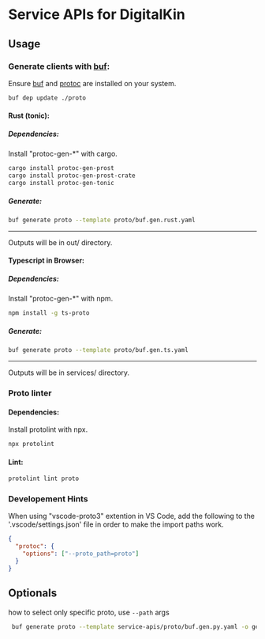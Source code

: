 # Service APIs for DigitalKin

## Usage

### Generate clients with [buf](https://buf.build/):

Ensure [buf](https://buf.build/docs/installation) and [protoc](https://grpc.io/docs/protoc-installation/) are installed on your system.

```sh
buf dep update ./proto
```

#### Rust (tonic):

##### Dependencies:

Install "protoc-gen-\*" with cargo.

```sh
cargo install protoc-gen-prost
cargo install protoc-gen-prost-crate
cargo install protoc-gen-tonic
```

##### Generate:

```sh
buf generate proto --template proto/buf.gen.rust.yaml
```

---

Outputs will be in out/ directory.

#### Typescript in Browser:

##### Dependencies:

Install "protoc-gen-\*" with npm.

```sh
npm install -g ts-proto
```

##### Generate:

```sh
buf generate proto --template proto/buf.gen.ts.yaml
```

---

Outputs will be in services/ directory.

### Proto linter

#### Dependencies:

Install protolint with npx.

 ```sh
 npx protolint
```

#### Lint:

 ```sh
protolint lint proto
```

### Developement Hints

When using "vscode-proto3" extention in VS Code, add the following to the '.vscode/settings.json' file in order to make the import paths work.

```json
{
  "protoc": {
    "options": ["--proto_path=proto"]
  }
}
```
## Optionals
how to select only specific proto, use `--path` args
```sh
 buf generate proto --template service-apis/proto/buf.gen.py.yaml -o gen --path service-apis/proto/digitalkin/kin --path service-apis/proto/google
```